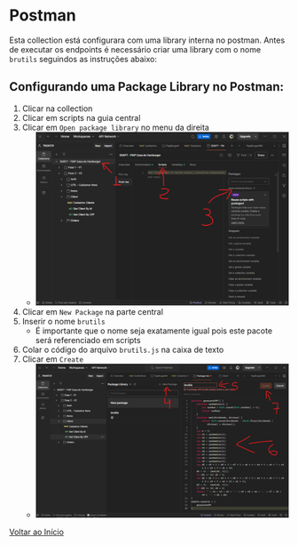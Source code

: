 # Postman

Esta collection está configurara com uma library interna no postman. Antes de executar os endpoints é necessário criar uma library com o nome `brutils` seguindos as instruções abaixo:

## Configurando uma Package Library no Postman:

1. Clicar na collection
2. Clicar em scripts na guia central
3. Clicar em `Open package library` no menu da direita
   - ![Abrir Package Library](postman-lib-1.png)
4. Clicar em `New Package` na parte central
5. Inserir o nome `brutils`
   - É importante que o nome seja exatamente igual pois este pacote será referenciado em scripts
6. Colar o código do arquivo `brutils.js` na caixa de texto
7. Clicar em `Create`
   - ![Criar Library](postman-lib-2.png)

[Voltar ao Início](../../../../README.md)
